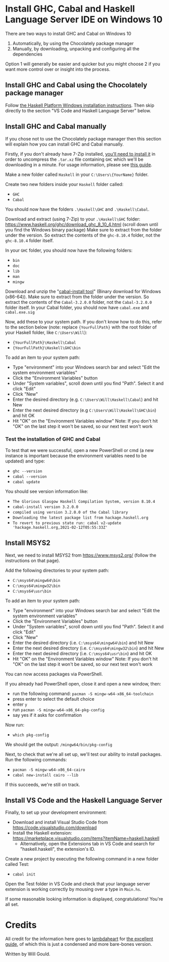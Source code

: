 # Install GHC, Cabal and Haskell Language Server IDE on Windows 10

There are two ways to install GHC and Cabal on Windows 10

1. Automatically, by using the Chocolately package manager
2. Manually, by downloading, unpacking and configuring all the dependencies

Option 1 will generally be easier and quicker but you might choose 2 if you want more control over or insight into the process.

## Install GHC and Cabal using the Chocolately package manager

Follow [the Haskell Platform Windows installation
instructions](https://www.haskell.org/platform/windows.html). Then
skip directly to the section "VS Code and Haskell Language Server"
below.

## Install GHC and Cabal manually

If you chose not to use the Chocolately package manager then this section will explain how you can install GHC and Cabal manually.

Firstly, if you don't already have 7-Zip installed, [you'll need to install it](https://www.7-zip.org/download.html) in order to uncompress the `.tar.xz` file containing `GHC` which we'll be downloading in a minute. For usage information, please see [this guide](https://7ziphelp.com/how-to-use-7-zip).

Make a new folder called `Haskell` in your `C:\Users\{YourName}` folder.

Create two new folders inside your `Haskell` folder called:
* `GHC`
* `Cabal`

You should now have the folders `.\Haskell\GHC` and `.\Haskell\Cabal`.

Download and extract (using 7-Zip) to your `.\Haskell\GHC` folder: https://www.haskell.org/ghc/download_ghc_8_10_4.html (scroll down until you find the Windows binary package)
Make sure to extract from the folder under the version. So extract the contents of the `ghc-8.10.4` folder, not the `ghc-8.10.4` folder itself.

In your `GHC` folder, you should now have the following folders:
* `bin`
* `doc`
* `lib`
* `man`
* `mingw`

Download and unzip the "[cabal-install tool](https://www.haskell.org/cabal/download.html)" (Binary download for Windows (x86-64)).
Make sure to extract from the folder under the version. So extract the contents of the `Cabal-3.2.0.0` folder, not the `Cabal-3.2.0.0` folder itself.
In your Cabal folder, you should now have `cabal.exe` and `cabal.exe.sig`

Now, add these to your system path. If you don't know how to do this, refer to the section below (note: replace `{YourFullPath}` with the root folder of your Haskell folder, like `C:\Users\Will`):
* `{YourFullPath}\Haskell\Cabal`
* `{YourFullPath}\Haskell\GHC\bin`

To add an item to your system path:
* Type "environment" into your Windows search bar and select "Edit the system environment variables"
* Click the "Environment Variables" button
* Under "System variables", scroll down until you find "Path". Select it and click "Edit"
* Click "New"
* Enter the desired directory (e.g. `C:\Users\Will\Haskell\Cabal`) and hit New
* Enter the next desired directory (e.g `C:\Users\Will\Haskell\GHC\bin`) and hit OK
* Hit "OK" on the "Environment Variables window"
Note: If you don't hit "OK" on the last step it won't be saved, so our next test won't work

### Test the installation of GHC and Cabal

To test that we were successful, open a new PowerShell or cmd (a new instance is important because the environment variables need to be updated) and type:
* `ghc --version`
* `cabal --version`
* `cabal update`

You should see version information like:
* `The Glorious Glasgow Haskell Compilation System, version 8.10.4`
* `cabal-install version 3.2.0.0`
* `compiled using version 3.2.0.0 of the Cabal library`
* `Downloading the latest package list from hackage.haskell.org`
* `To revert to previous state run: cabal v2-update 'hackage.haskell.org,2021-02-12T05:55:33Z'`


## Install MSYS2

Next, we need to install MSYS2 from https://www.msys2.org/ (follow the instructions on that page).

Add the following directories to your system path:
* `C:\msys64\mingw64\bin`
* `C:\msys64\mingw32\bin`
* `C:\msys64\usr\bin`

To add an item to your system path:
* Type "environment" into your Windows search bar and select "Edit the system environment variables"
* Click the "Environment Variables" button
* Under "System variables", scroll down until you find "Path". Select it and click "Edit"
* Click "New"
* Enter the desired directory (i.e. `C:\msys64\mingw64\bin`) and hit New
* Enter the next desired directory (i.e. `C:\msys64\mingw32\bin`) and hit New
* Enter the next desired directory (i.e. `C:\msys64\usr\bin`) and hit OK
* Hit "OK" on the "Environment Variables window"
Note: If you don't hit "OK" on the last step it won't be saved, so our next test won't work

You can now access packages via PowerShell.

If you already had PowerShell open, close it and open a new window, then:
* run the following command: `pacman -S mingw-w64-x86_64-toolchain`
* press enter to select the default choice
* enter `y`
* run `pacman -S mingw-w64-x86_64-pkg-config`
* say yes if it asks for confirmation

Now run:
* `which pkg-config`

We should get the output: `/mingw64/bin/pkg-config`

Next, to check that we're all set up, we'll test our ability to install packages. Run the following commands:

* `pacman -S mingw-w64-x86_64-cairo`
* `cabal new-install cairo --lib`

If this succeeds, we're still on track.


## Install VS Code and the Haskell Language Server

Finally, to set up your development environment:
* Download and install Visual Studio Code from https://code.visualstudio.com/download 
* Install the Haskell extension: https://marketplace.visualstudio.com/items?itemName=haskell.haskell
  * Alternatively, open the Extensions tab in VS Code and search for "haskell.haskell", the extension's ID.

Create a new project by executing the following command in a new folder called Test:

* `cabal init`

Open the Test folder in VS Code and check that your language server extension is working correctly by mousing over a type in `Main.hs`.

If some reasonable looking information is displayed, congratulations! You're all set.

# Credits

All credit for the information here goes to
[lambdaheart](https://github.com/lambdaheart) for [the excellent
guide](https://github.com/lambdaheart/Haskell-Guide/blob/master/DevelopmentEnvironment.md),
of which this is just a condensed and more bare-bones version.

Written by Will Gould.
